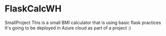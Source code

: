 # FlaskCalcWH
SmallProject
This is a small BMI calculator that is using basic flask practices
It's going to be deployed in Azure cloud as part of a project :)
